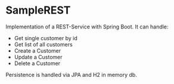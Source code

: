 # SampleREST

Implementation of a REST-Service with Spring Boot.
It can handle:
- Get single customer by id
- Get list of all customers
- Create a Customer
- Update a Customer
- Delete a Customer

Persistence is handled via JPA and H2 in memory db.

